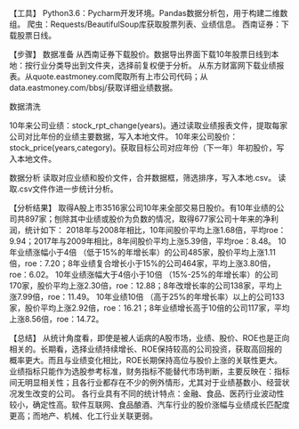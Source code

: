 【工具】
Python3.6：Pycharm开发环境。Pandas数据分析包，用于构建二维数组。
爬虫：Requests/BeautifulSoup库获取股票列表、业绩信息。
西南证券：下载股票日线。

【步骤】
数据准备
从西南证券下载股价。数据导出界面下载10年股票日线到本地：按行业分类导出到文件夹，选择前复权便于分析。
从东方财富网下载业绩报表。从quote.eastmoney.com爬取所有上市公司代码；从data.eastmoney.com/bbsj/获取详细业绩数据。

数据清洗

10年来公司业绩：stock_rpt_change(years)。通过读取业绩报表文件，提取每家公司对比年份的业绩主要数据，写入本地文件。
10年来公司股价：stock_price(years,category)。获取目标公司对应年份（下一年）年初股价，写入本地文件。

数据分析
读取对应业绩和股价文件，合并数据框，筛选排序，写入本地.csv。
读取.csv文件作进一步统计分析。

【分析结果】
取得A股上市3516家公司10年来全部交易日股价。有10年业绩的公司共897家；刨除其中业绩或股价为负数的情况，取得677家公司十年来的净利润，统计如下：
2018年与2008年相比，10年间股价平均上涨1.68倍，平均roe：9.94；2017年与2009年相比，8年间股价平均上涨5.39倍，平均roe：8.48。
10年业绩涨幅小于4倍 （低于15%的年增长率）的公司485家，股价平均上涨1.11倍，roe：7.20；8年业绩复合增长小于15%的公司464家，平均上涨3.80倍，roe：6.02。
10年业绩涨幅大于4倍小于10倍 （15%-25%的年增长率）的公司170家，股价平均上涨2.30倍，roe：12.88；8年改增长率的公司138家，平均上涨7.99倍，roe：11.49。
10年业绩10倍 （高于25%的年增长率）以上的公司133家，股价平均上涨2.92倍，roe：16.21；8年业绩增长高于10倍的公司117家，平均上涨8.56倍，roe：14.72。

【总结】
从统计角度看，即使是被人诟病的A股市场，业绩、股价、ROE也是正向相关的。长期看，选择业绩持续增长、ROE保持较高的公司投资，获取高回报的概率更大。而且与业绩变化相比，ROE长期保持高位与股价上涨的关联性更大。
业绩指标只能作为选股参考标准，财务指标不能替代市场判断，主要反映在：指标间无明显相关性；且各行业都存在不少的例外情形，尤其对于业绩基数小、经营状况发生改变的公司。
各行业具有不同的统计特点：金融、食品、医药行业波动性较小，确定性高。软件互联网、食品酿酒、汽车行业的股价涨幅与业绩成长匹配度更高；而地产、机械、化工行业关联更弱。
